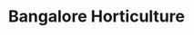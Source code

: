 ---
title: "Bangalore Horticulture"
url: /bengaluru/bangalore-horticulture-panathur-main-road/
shop: Gemüse & Obst
---